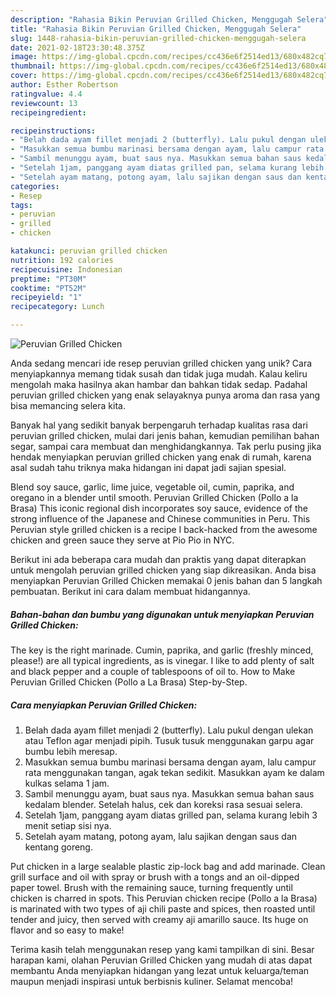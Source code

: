 ```yaml
---
description: "Rahasia Bikin Peruvian Grilled Chicken, Menggugah Selera"
title: "Rahasia Bikin Peruvian Grilled Chicken, Menggugah Selera"
slug: 1448-rahasia-bikin-peruvian-grilled-chicken-menggugah-selera
date: 2021-02-18T23:30:48.375Z
image: https://img-global.cpcdn.com/recipes/cc436e6f2514ed13/680x482cq70/peruvian-grilled-chicken-foto-resep-utama.jpg
thumbnail: https://img-global.cpcdn.com/recipes/cc436e6f2514ed13/680x482cq70/peruvian-grilled-chicken-foto-resep-utama.jpg
cover: https://img-global.cpcdn.com/recipes/cc436e6f2514ed13/680x482cq70/peruvian-grilled-chicken-foto-resep-utama.jpg
author: Esther Robertson
ratingvalue: 4.4
reviewcount: 13
recipeingredient:

recipeinstructions:
- "Belah dada ayam fillet menjadi 2 (butterfly). Lalu pukul dengan ulekan atau Teflon agar menjadi pipih. Tusuk tusuk menggunakan garpu agar bumbu lebih meresap."
- "Masukkan semua bumbu marinasi bersama dengan ayam, lalu campur rata menggunakan tangan, agak tekan sedikit. Masukkan ayam ke dalam kulkas selama 1 jam."
- "Sambil menunggu ayam, buat saus nya. Masukkan semua bahan saus kedalam blender. Setelah halus, cek dan koreksi rasa sesuai selera."
- "Setelah 1jam, panggang ayam diatas grilled pan, selama kurang lebih 3 menit setiap sisi nya."
- "Setelah ayam matang, potong ayam, lalu sajikan dengan saus dan kentang goreng."
categories:
- Resep
tags:
- peruvian
- grilled
- chicken

katakunci: peruvian grilled chicken 
nutrition: 192 calories
recipecuisine: Indonesian
preptime: "PT30M"
cooktime: "PT52M"
recipeyield: "1"
recipecategory: Lunch

---
```



![Peruvian Grilled Chicken](https://img-global.cpcdn.com/recipes/cc436e6f2514ed13/680x482cq70/peruvian-grilled-chicken-foto-resep-utama.jpg)

Anda sedang mencari ide resep peruvian grilled chicken yang unik? Cara menyiapkannya memang tidak susah dan tidak juga mudah. Kalau keliru mengolah maka hasilnya akan hambar dan bahkan tidak sedap. Padahal peruvian grilled chicken yang enak selayaknya punya aroma dan rasa yang bisa memancing selera kita.

Banyak hal yang sedikit banyak berpengaruh terhadap kualitas rasa dari peruvian grilled chicken, mulai dari jenis bahan, kemudian pemilihan bahan segar, sampai cara membuat dan menghidangkannya. Tak perlu pusing jika hendak menyiapkan peruvian grilled chicken yang enak di rumah, karena asal sudah tahu triknya maka hidangan ini dapat jadi sajian spesial.

Blend soy sauce, garlic, lime juice, vegetable oil, cumin, paprika, and oregano in a blender until smooth. Peruvian Grilled Chicken (Pollo a la Brasa) This iconic regional dish incorporates soy sauce, evidence of the strong influence of the Japanese and Chinese communities in Peru. This Peruvian style grilled chicken is a recipe I back-hacked from the awesome chicken and green sauce they serve at Pio Pio in NYC.


Berikut ini ada beberapa cara mudah dan praktis yang dapat diterapkan untuk mengolah peruvian grilled chicken yang siap dikreasikan. Anda bisa menyiapkan Peruvian Grilled Chicken memakai 0 jenis bahan dan 5 langkah pembuatan. Berikut ini cara dalam membuat hidangannya.

<!--inarticleads1-->

##### Bahan-bahan dan bumbu yang digunakan untuk menyiapkan Peruvian Grilled Chicken:



The key is the right marinade. Cumin, paprika, and garlic (freshly minced, please!) are all typical ingredients, as is vinegar. I like to add plenty of salt and black pepper and a couple of tablespoons of oil to. How to Make Peruvian Grilled Chicken (Pollo a La Brasa) Step-by-Step. 

<!--inarticleads2-->

##### Cara menyiapkan Peruvian Grilled Chicken:

1. Belah dada ayam fillet menjadi 2 (butterfly). Lalu pukul dengan ulekan atau Teflon agar menjadi pipih. Tusuk tusuk menggunakan garpu agar bumbu lebih meresap.
1. Masukkan semua bumbu marinasi bersama dengan ayam, lalu campur rata menggunakan tangan, agak tekan sedikit. Masukkan ayam ke dalam kulkas selama 1 jam.
1. Sambil menunggu ayam, buat saus nya. Masukkan semua bahan saus kedalam blender. Setelah halus, cek dan koreksi rasa sesuai selera.
1. Setelah 1jam, panggang ayam diatas grilled pan, selama kurang lebih 3 menit setiap sisi nya.
1. Setelah ayam matang, potong ayam, lalu sajikan dengan saus dan kentang goreng.


Put chicken in a large sealable plastic zip-lock bag and add marinade. Clean grill surface and oil with spray or brush with a tongs and an oil-dipped paper towel. Brush with the remaining sauce, turning frequently until chicken is charred in spots. This Peruvian chicken recipe (Pollo a la Brasa) is marinated with two types of aji chili paste and spices, then roasted until tender and juicy, then served with creamy aji amarillo sauce. Its huge on flavor and so easy to make! 

Terima kasih telah menggunakan resep yang kami tampilkan di sini. Besar harapan kami, olahan Peruvian Grilled Chicken yang mudah di atas dapat membantu Anda menyiapkan hidangan yang lezat untuk keluarga/teman maupun menjadi inspirasi untuk berbisnis kuliner. Selamat mencoba!
